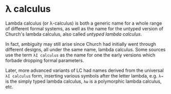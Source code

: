 # λ calculus

Lambda calculus (or λ-calculus) is both a generic name for a whole range of different formal systems, as well as the name for the untyped version of Church's lambda calculus, also called *untyped lambda calculus*.

In fact, ambiguity may still arise since Church had initially went through different designs, all under the same name, lambda calculus. Some sources use the term `λI calculus` as the name for one the early versions which forbade dropping formal parameters.

Later, more advanced variants of LC had names derived from the universal `λI calculus` form, inserting various symbols after the letter lambda, e.g. `λ→` is the simply typed lambda calculus, `λω` is a polymorphic lambda calculus, etc.
